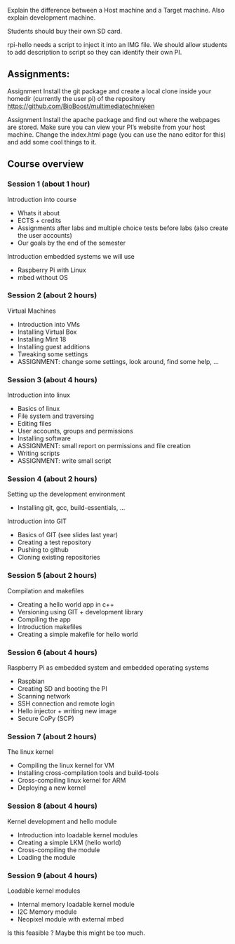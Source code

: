 Explain the difference between a Host machine and a Target machine. Also explain development machine.

Students should buy their own SD card.

rpi-hello needs a script to inject it into an IMG file. We should allow students to add description to script so they can identify their own PI.


## Assignments:

Assignment
Install the git package and create a local clone inside your homedir (currently the user pi) of the repository https://github.com/BioBoost/multimediatechnieken

Assignment
Install the apache package and find out where the webpages are stored. Make sure you can view your PI’s website from your host machine. Change the index.html page (you can use the nano editor for this) and add some cool things to it.



## Course overview

### Session 1 (about 1 hour)

Introduction into course

* Whats it about
* ECTS + credits
* Assignments after labs and multiple choice tests before labs (also create the user accounts)
* Our goals by the end of the semester

Introduction embedded systems we will use

* Raspberry Pi with Linux
* mbed without OS


### Session 2 (about 2 hours)

Virtual Machines

* Introduction into VMs
* Installing Virtual Box
* Installing Mint 18
* Installing guest additions
* Tweaking some settings
* ASSIGNMENT: change some settings, look around, find some help, ...


### Session 3 (about 4 hours)

Introduction into linux

* Basics of linux
* File system and traversing
* Editing files
* User accounts, groups and permissions
* Installing software
* ASSIGNMENT: small report on permissions and file creation
* Writing scripts
* ASSIGNMENT: write small script


### Session 4 (about 2 hours)

Setting up the development environment

* Installing git, gcc, build-essentials, ...

Introduction into GIT

* Basics of GIT (see slides last year)
* Creating a test repository
* Pushing to github
* Cloning existing repositories

### Session 5 (about 2 hours)

Compilation and makefiles

* Creating a hello world app in c++
* Versioning using GIT + development library
* Compiling the app
* Introduction makefiles
* Creating a simple makefile for hello world

### Session 6 (about 4 hours)

Raspberry Pi as embedded system and embedded operating systems

* Raspbian
* Creating SD and booting the PI
* Scanning network
* SSH connection and remote login
* Hello injector + writing new image
* Secure CoPy (SCP)

### Session 7 (about 2 hours)

The linux kernel

* Compiling the linux kernel for VM
* Installing cross-compilation tools and build-tools
* Cross-compiling linux kernel for ARM
* Deploying a new kernel


### Session 8 (about 4 hours)

Kernel development and hello module

* Introduction into loadable kernel modules
* Creating a simple LKM (hello world)
* Cross-compiling the module
* Loading the module


### Session 9 (about 4 hours)

Loadable kernel modules

* Internal memory loadable kernel module
* I2C Memory module
* Neopixel module with external mbed

Is this feasible ? Maybe this might be too much.
